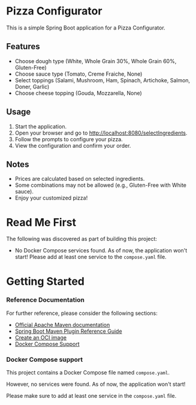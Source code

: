 # Pizza Configurator

This is a simple Spring Boot application for a Pizza Configurator.

## Features

- Choose dough type (White, Whole Grain 30%, Whole Grain 60%, Gluten-Free)
- Choose sauce type (Tomato, Creme Fraiche, None)
- Select toppings (Salami, Mushroom, Ham, Spinach, Artichoke, Salmon, Doner, Garlic)
- Choose cheese topping (Gouda, Mozzarella, None)

## Usage

1. Start the application.
2. Open your browser and go to [http://localhost:8080/selectIngredients](http://localhost:8080/selectIngredients).
3. Follow the prompts to configure your pizza.
4. View the configuration and confirm your order.

## Notes

- Prices are calculated based on selected ingredients.
- Some combinations may not be allowed (e.g., Gluten-Free with White sauce).
- Enjoy your customized pizza!




# Read Me First

The following was discovered as part of building this project:

* No Docker Compose services found. As of now, the application won't start! Please add at least one service to
  the `compose.yaml` file.

# Getting Started

### Reference Documentation

For further reference, please consider the following sections:

* [Official Apache Maven documentation](https://maven.apache.org/guides/index.html)
* [Spring Boot Maven Plugin Reference Guide](https://docs.spring.io/spring-boot/docs/3.2.1/maven-plugin/reference/html/)
* [Create an OCI image](https://docs.spring.io/spring-boot/docs/3.2.1/maven-plugin/reference/html/#build-image)
* [Docker Compose Support](https://docs.spring.io/spring-boot/docs/3.2.1/reference/htmlsingle/index.html#features.docker-compose)

### Docker Compose support

This project contains a Docker Compose file named `compose.yaml`.

However, no services were found. As of now, the application won't start!

Please make sure to add at least one service in the `compose.yaml` file.

